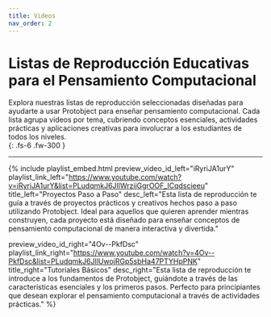 ```yaml
---
title: Videos
nav_order: 2
---
```



# Listas de Reproducción Educativas para el Pensamiento Computacional

Explora nuestras listas de reproducción seleccionadas diseñadas para ayudarte a usar Protobject para enseñar pensamiento computacional. Cada lista agrupa videos por tema, cubriendo conceptos esenciales, actividades prácticas y aplicaciones creativas para involucrar a los estudiantes de todos los niveles.  
{: .fs-6 .fw-300 }

---


{% include playlist_embed.html 
preview_video_id_left="iRyriJA1urY" 
playlist_link_left="https://www.youtube.com/watch?v=iRyriJA1urY&list=PLudqmkJ6JIlWrzijGgrOOF_ICqdscieeu"
title_left="Proyectos Paso a Paso"
desc_left="Esta lista de reproducción te guía a través de proyectos prácticos y creativos hechos paso a paso utilizando Protobject. Ideal para aquellos que quieren aprender mientras construyen, cada proyecto está diseñado para enseñar conceptos de pensamiento computacional de manera interactiva y divertida."

preview_video_id_right="4Ov--PkfDsc" 
playlist_link_right="https://www.youtube.com/watch?v=4Ov--PkfDsc&list=PLudqmkJ6JIlUwojRGp5sbHa47PTYHpPNK"
title_right="Tutoriales Básicos"
desc_right="Esta lista de reproducción te introduce a los fundamentos de Protobject, guiándote a través de las características esenciales y los primeros pasos. Perfecto para principiantes que desean explorar el pensamiento computacional a través de actividades prácticas."
%}



